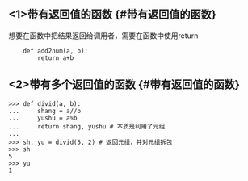 ## &lt;1&gt;带有返回值的函数 {#带有返回值的函数}

想要在函数中把结果返回给调用者，需要在函数中使用return

```
    def add2num(a, b):
        return a+b
```

## &lt;2&gt;带有多个返回值的函数 {#带有返回值的函数}

```
>>> def divid(a, b):
...     shang = a//b
...     yushu = a%b 
...     return shang, yushu # 本质是利用了元组
...
>>> sh, yu = divid(5, 2) # 返回元组，并对元组拆包
>>> sh
5
>>> yu
1
```



